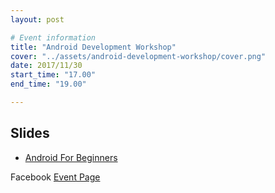 ```yaml
---
layout: post

# Event information
title: "Android Development Workshop"
cover: "../assets/android-development-workshop/cover.png"
date: 2017/11/30
start_time: "17.00"
end_time: "19.00"

---
```


## Slides

* [Android For Beginners](../assets/android-development-workshop/android-for-beginners.pptx)

Facebook [Event Page](https://www.facebook.com/events/115038012523801)
